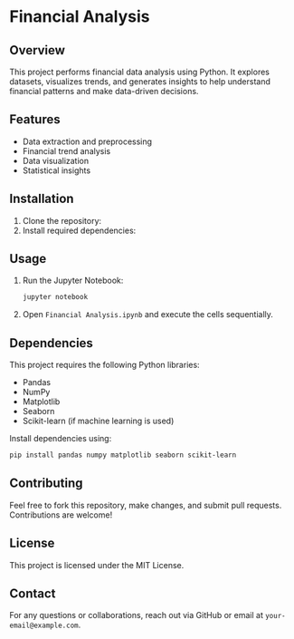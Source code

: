 # Financial Analysis

## Overview
This project performs financial data analysis using Python. It explores datasets, visualizes trends, and generates insights to help understand financial patterns and make data-driven decisions.

## Features
- Data extraction and preprocessing
- Financial trend analysis
- Data visualization
- Statistical insights

## Installation
1. Clone the repository:
2. Install required dependencies:

## Usage
1. Run the Jupyter Notebook:
   ```bash
   jupyter notebook
   ```
2. Open `Financial Analysis.ipynb` and execute the cells sequentially.

## Dependencies
This project requires the following Python libraries:
- Pandas
- NumPy
- Matplotlib
- Seaborn
- Scikit-learn (if machine learning is used)

Install dependencies using:
```bash
pip install pandas numpy matplotlib seaborn scikit-learn
```

## Contributing
Feel free to fork this repository, make changes, and submit pull requests. Contributions are welcome!

## License
This project is licensed under the MIT License.

## Contact
For any questions or collaborations, reach out via GitHub or email at `your-email@example.com`.


